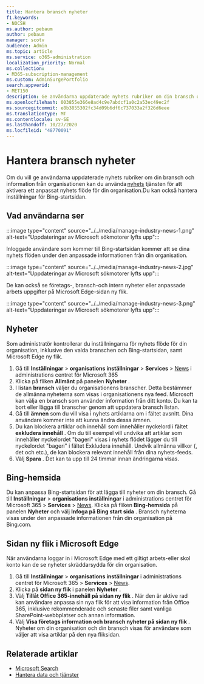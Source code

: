 ```yaml
---
title: Hantera bransch nyheter
f1.keywords:
- NOCSH
ms.author: pebaum
author: pebaum
manager: scotv
audience: Admin
ms.topic: article
ms.service: o365-administration
localization_priority: Normal
ms.collection:
- M365-subscription-management
ms.custom: AdminSurgePortfolio
search.appverid:
- MET150
description: Ge användarna uppdaterade nyhets rubriker om din bransch och information från din organisation, Använd nyhets tjänsten för att aktivera ett anpassat nyhets flöde för din organisation.
ms.openlocfilehash: 003855e366e8ad4c9e7abdcf1a0c2a53ec49ec2f
ms.sourcegitcommit: e8b3855302fc34d09b6df6c737033a2f326d6eee
ms.translationtype: MT
ms.contentlocale: sv-SE
ms.lasthandoff: 10/27/2020
ms.locfileid: "48770091"
---
```

# <a name="manage-industry-news"></a>Hantera bransch nyheter

Om du vill ge användarna uppdaterade nyhets rubriker om din bransch och information från organisationen kan du använda [nyhets](https://admin.microsoft.com/adminportal/home?#/Settings/Services/:/Settings/L1/BingNews) tjänsten för att aktivera ett anpassat nyhets flöde för din organisation.Du kan också hantera inställningar för Bing-startsidan.

## <a name="what-your-users-will-see"></a>Vad användarna ser

:::image type="content" source="../../media/manage-industry-news-1.png" alt-text="Uppdateringar av Microsoft sökmotorer lyfts upp":::
 
Inloggade användare som kommer till Bing-startsidan kommer att se dina nyhets flöden under den anpassade informationen från din organisation.

:::image type="content" source="../../media/manage-industry-news-2.jpg" alt-text="Uppdateringar av Microsoft sökmotorer lyfts upp":::

De kan också se företags-, bransch-och intern nyheter eller anpassade arbets uppgifter på Microsoft Edge-sidan ny flik. 

:::image type="content" source="../../media/manage-industry-news-3.png" alt-text="Uppdateringar av Microsoft sökmotorer lyfts upp":::

## <a name="news-settings"></a>Nyheter

Som administratör kontrollerar du inställningarna för nyhets flöde för din organisation, inklusive den valda branschen och Bing-startsidan, samt Microsoft Edge ny flik.



1. Gå till **Inställningar**  >  **organisations inställningar**  >  **Services**  >  [News](https://admin.microsoft.com/adminportal/home?#/Settings/Services/:/Settings/L1/BingNews) i administrations centret för Microsoft 365
2. Klicka på fliken **Allmänt** på panelen **Nyheter** .
3. I listan **bransch** väljer du organisationens branscher. Detta bestämmer de allmänna nyheterna som visas i organisationens nya feed. Microsoft kan välja en bransch som använder information från ditt konto. Du kan ta bort eller lägga till branscher genom att uppdatera bransch listan.
4. Gå till **ämnen** som du vill visa i nyhets artiklarna om i fältet avsnitt. Dina användare kommer inte att kunna ändra dessa ämnen.
5. Du kan blockera artiklar och innehåll som innehåller nyckelord i fältet **exkludera innehåll** . Om du till exempel vill undvika att artiklar som innehåller nyckelordet "bageri" visas i nyhets flödet lägger du till nyckelordet "bageri" i fältet Exkludera innehåll. Undvik allmänna villkor (, det och etc.), de kan blockera relevant innehåll från dina nyhets-feeds.
6. Välj **Spara** . Det kan ta upp till 24 timmar innan ändringarna visas.

## <a name="bing-homepage"></a>Bing-hemsida

Du kan anpassa Bing-startsidan för att lägga till nyheter om din bransch. Gå till **Inställningar**  >  **organisations inställningar** i administrations centret för Microsoft 365  >  **Services**  >  [News](https://admin.microsoft.com/adminportal/home?#/Settings/Services/:/Settings/L1/BingNews). Klicka på fliken **Bing-hemsida** på panelen **Nyheter** och välj **Infoga på Bing start sida** . Bransch nyheterna visas under den anpassade informationen från din organisation på Bing.com.

## <a name="microsoft-edge-new-tab-page"></a>Sidan ny flik i Microsoft Edge 
När användarna loggar in i Microsoft Edge med ett giltigt arbets-eller skol konto kan de se nyheter skräddarsydda för din organisation.

1. Gå till **Inställningar**  >  **organisations inställningar** i administrations centret för Microsoft 365  >  **Services**  >  [News](https://admin.microsoft.com/adminportal/home?#/Settings/Services/:/Settings/L1/BingNews).
2. Klicka på **sidan ny flik** i panelen **Nyheter** .
3. Välj **Tillåt Office 365-innehåll på sidan ny flik** . När den är aktive rad kan användare anpassa sin nya flik för att visa information från Office 365, inklusive rekommenderade och senaste filer samt vanliga SharePoint-webbplatser och annan information.
4. Välj **Visa företags information och bransch nyheter på sidan ny flik** . Nyheter om din organisation och din bransch visas för användare som väljer att visa artiklar på den nya fliksidan.

## <a name="related-articles"></a>Relaterade artiklar

- [Microsoft Search](https://docs.microsoft.com/microsoftsearch/)
- [Hantera data och tjänster](https://docs.microsoft.com/microsoft-365/admin/manage)

